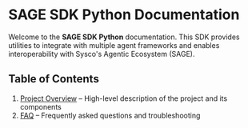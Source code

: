 # SAGE SDK Python Documentation

Welcome to the **SAGE SDK Python** documentation. This SDK provides utilities to integrate with multiple agent frameworks and enables interoperability with Sysco's Agentic Ecosystem (SAGE).

## Table of Contents

1. [Project Overview](project-overview.md) – High-level description of the project and its components     
2. [FAQ](faq.md) – Frequently asked questions and troubleshooting  


